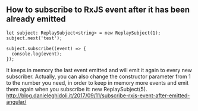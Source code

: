 
## How to subscribe to RxJS event after it has been already emitted
```
let subject: ReplaySubject<string> = new ReplaySubject(1);
subject.next('test');
 
subject.subscribe((event) => {
  console.log(event);
});
```
It keeps in memory the last event emitted and will emit it again to every new subscriber. Actually, you can also change the constructor parameter from 1 to the number you need, in order to keep in memory more events and emit them again when you subscribe it: new ReplaySubject(5).
http://blog.danieleghidoli.it/2017/09/11/subscribe-rxjs-event-after-emitted-angular/



